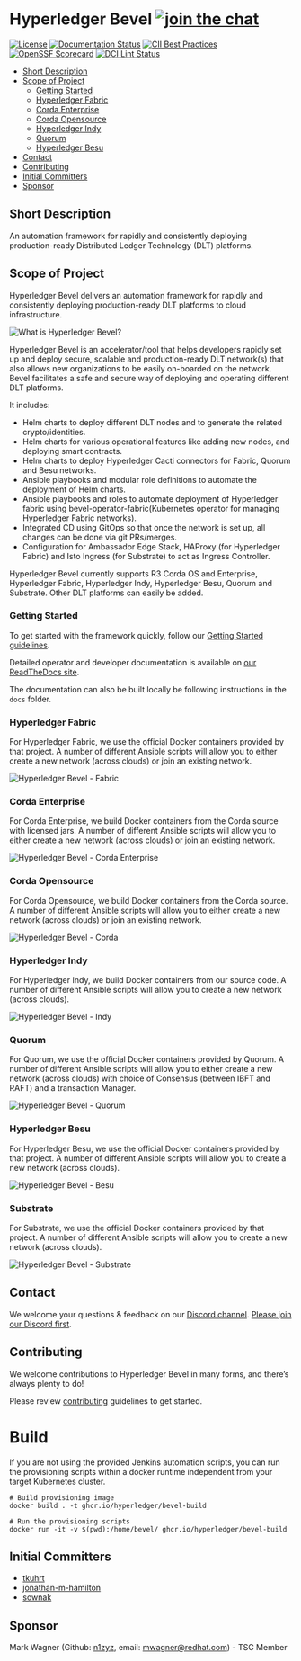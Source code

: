 # Hyperledger Bevel [![join the chat][chat-image]][chat-url]

[chat-url]: https://discord.gg/hyperledger
[chat-image]: https://img.shields.io/discord/905194001349627914?logo=Hyperledger&style=plastic.svg

[![License](https://img.shields.io/badge/License-Apache%202.0-blue.svg)](LICENSE) [![Documentation Status](https://readthedocs.org/projects/hyperledger-bevel/badge/?version=latest)](https://hyperledger-bevel.readthedocs.io/en/latest/?badge=latest) [![CII Best Practices](https://bestpractices.coreinfrastructure.org/projects/3548/badge)](https://bestpractices.coreinfrastructure.org/projects/3548)
 [![OpenSSF Scorecard](https://api.scorecard.dev/projects/github.com/hyperledger/bevel/badge)](https://scorecard.dev/viewer/?uri=github.com/hyperledger/bevel)
[![DCI Lint Status](https://github.com/hyperledger/bevel/actions/workflows/dci_lint.yml/badge.svg)](https://github.com/hyperledger/bevel/actions/workflows/dci_lint.yml)

- [Short Description](#short-description)
- [Scope of Project](#scope-of-project)
  - [Getting Started](#getting-started)
  - [Hyperledger Fabric](#hyperledger-fabric)
  - [Corda Enterprise](#corda-enterprise)
  - [Corda Opensource](#corda-opensource)
  - [Hyperledger Indy](#hyperledger-indy)
  - [Quorum](#quorum)
  - [Hyperledger Besu](#hyperledger-besu)
- [Contact](#contact)
- [Contributing](#contributing)
- [Initial Committers](#initial-committers)
- [Sponsor](#sponsor)

## Short Description
An automation framework for rapidly and consistently deploying production-ready Distributed Ledger Technology (DLT) platforms.

## Scope of Project
Hyperledger Bevel delivers an automation framework for rapidly and consistently deploying production-ready DLT platforms to cloud infrastructure.

![What is Hyperledger Bevel?](./docs/images/hyperledger-bevel-overview.png "What is Hyperledger Bevel?")

Hyperledger Bevel is an accelerator/tool that helps developers rapidly set up and deploy secure, scalable and production-ready DLT network(s) that also allows new organizations to be easily on-boarded on the network. Bevel facilitates a safe and secure way of deploying and operating different DLT platforms.

It includes: 
- Helm charts to deploy different DLT nodes and to generate the related crypto/identities. 
- Helm charts for various operational features like adding new nodes, and deploying smart contracts.
- Helm charts to deploy Hyperledger Cacti connectors for Fabric, Quorum and Besu networks. 
- Ansible playbooks and modular role definitions to automate the deployment of Helm charts.
- Ansible playbooks and roles to automate deployment of Hyperledger fabric using  bevel-operator-fabric(Kubernetes operator for managing Hyperledger Fabric networks).
- Integrated CD using GitOps so that once the network is set up, all changes can be done via git PRs/merges.
- Configuration for Ambassador Edge Stack, HAProxy (for Hyperledger Fabric) and Isto Ingress (for Substrate) to act as Ingress Controller. 

Hyperledger Bevel currently supports R3 Corda OS and Enterprise, Hyperledger Fabric, Hyperledger Indy, Hyperledger Besu, Quorum and Substrate. Other DLT platforms can easily be added.

### Getting Started

To get started with the framework quickly, follow our [Getting Started guidelines](https://hyperledger-bevel.readthedocs.io/en/latest/gettingstarted.html).

Detailed operator and developer documentation is available on [our ReadTheDocs site](https://hyperledger-bevel.readthedocs.io/en/latest/index.html).

The documentation can also be built locally be following instructions in the `docs` folder.

### Hyperledger Fabric
For Hyperledger Fabric, we use the official Docker containers provided by that project. A number of different Ansible scripts will allow you to either create a new network (across clouds) or join an existing network.

![Hyperledger Bevel - Fabric](./docs/images/hyperledger-bevel-fabric.png "Hyperledger Bevel for Hyperledger Fabric")

### Corda Enterprise
For Corda Enterprise, we build Docker containers from the Corda source with licensed jars. A number of different Ansible scripts will allow you to either create a new network (across clouds) or join an existing network.

![Hyperledger Bevel - Corda Enterprise](./docs/images/hyperledger-bevel-corda-ent.png "Hyperledger Bevel for Corda Enterprise")

### Corda Opensource
For Corda Opensource, we build Docker containers from the Corda source. A number of different Ansible scripts will allow you to either create a new network (across clouds) or join an existing network.

![Hyperledger Bevel - Corda](./docs/images/hyperledger-bevel-corda.png "Hyperledger Bevel for Corda")

### Hyperledger Indy
For Hyperledger Indy, we build Docker containers from our source code. A number of different Ansible scripts will allow you to create a new network (across clouds).

![Hyperledger Bevel - Indy](./docs/images/hyperledger-bevel-indy.png "Hyperledger Bevel for Hyperledger Indy")

### Quorum
For Quorum, we use the official Docker containers provided by Quorum. A number of different Ansible scripts will allow you to either create a new network (across clouds) with choice of Consensus (between IBFT and RAFT) and a transaction Manager.

![Hyperledger Bevel - Quorum](./docs/images/hyperledger-bevel-quorum.png "Hyperledger Bevel for Quorum")

### Hyperledger Besu
For Hyperledger Besu, we use the official Docker containers provided by that project. A number of different Ansible scripts will allow you to create a new network (across clouds).

![Hyperledger Bevel - Besu](./docs/images/hyperledger-bevel-besu.png "Hyperledger Bevel for Hyperledger Besu")

### Substrate
For Substrate, we use the official Docker containers provided by that project. A number of different Ansible scripts will allow you to create a new network (across clouds).

![Hyperledger Bevel - Substrate](./docs/images/hyperledger-bevel-substrate.png "Hyperledger Bevel for Substrate")
## Contact
We welcome your questions & feedback on our [Discord channel](https://discord.com/channels/905194001349627914/941739691336679454). [Please join our Discord first](https://discord.gg/hyperledger).

## Contributing
We welcome contributions to Hyperledger Bevel in many forms, and there’s always plenty to do!

Please review [contributing](./CONTRIBUTING.md) guidelines to get started.

# Build
If you are not using the provided Jenkins automation scripts, you can run the provisioning scripts within a docker runtime independent from your target Kubernetes cluster.
```
# Build provisioning image
docker build . -t ghcr.io/hyperledger/bevel-build

# Run the provisioning scripts
docker run -it -v $(pwd):/home/bevel/ ghcr.io/hyperledger/bevel-build
```

## Initial Committers
- [tkuhrt](https://github.com/tkuhrt)
- [jonathan-m-hamilton](https://github.com/jonathan-m-hamilton)
- [sownak](https://github.com/sownak)


## Sponsor
Mark Wagner (Github: [n1zyz](https://github.com/n1zyz), email: [mwagner@redhat.com](mailto:mwagner@redhat.com)) - TSC Member
